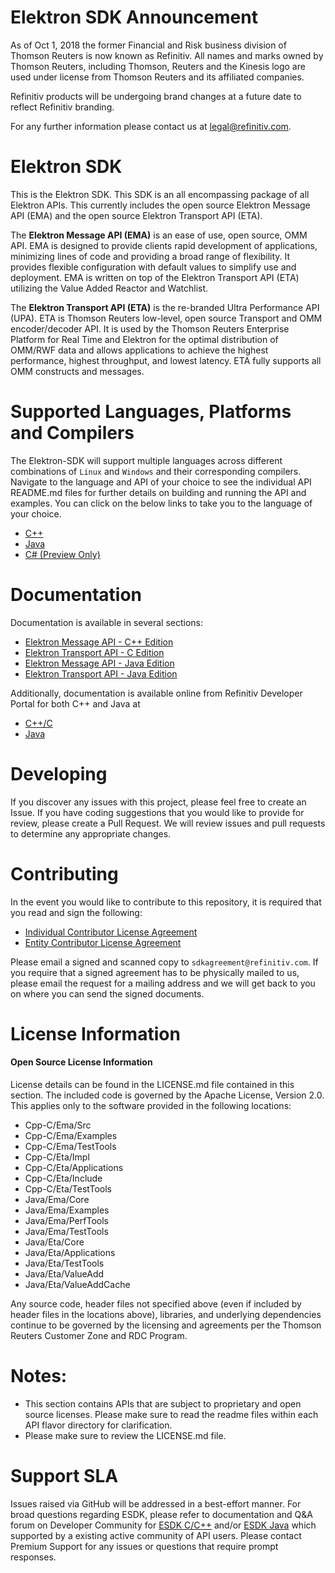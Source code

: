 # Elektron SDK Announcement

As of Oct 1, 2018 the former Financial and Risk business division of Thomson Reuters is now known as Refinitiv. All names and marks owned by Thomson Reuters, including Thomson, Reuters and the Kinesis logo are used under license from Thomson Reuters and its affiliated companies.

Refinitiv products will be undergoing brand changes at a future date to reflect Refinitiv branding.

For any further information please contact us at legal@refinitiv.com.



# Elektron SDK
This is the Elektron SDK. This SDK is an all encompassing package of all Elektron APIs. This currently includes the open source Elektron Message API (EMA) and the open source Elektron Transport API (ETA).

The **Elektron Message API (EMA)** is an ease of use, open source, OMM API. EMA is designed to provide clients rapid development of applications, minimizing lines of code and providing a broad range of flexibility. It provides flexible configuration with default values to simplify use and deployment.  EMA is written on top of the Elektron Transport API (ETA) utilizing the Value Added Reactor and Watchlist. 

The **Elektron Transport API (ETA)** is the re-branded Ultra Performance API (UPA). ETA is Thomson Reuters low-level, open source Transport and OMM encoder/decoder API.  It is used by the Thomson Reuters Enterprise Platform for Real Time and Elektron for the optimal distribution of OMM/RWF data and allows applications to achieve the highest performance, highest throughput, and lowest latency. ETA fully supports all OMM constructs and messages.



# Supported Languages, Platforms and Compilers

The Elektron-SDK will support multiple languages across different combinations of `Linux` and `Windows` and their corresponding compilers. Navigate to the language and API of your choice to see the individual API README.md files for further details on building and running the API and examples. You can click on the below links to take you to the language of your choice.

- [C++](Cpp-C)
- [Java](Java)
- [C# (Preview Only)](https://github.com/Refinitiv/Elektron-SDK/tree/preview/CSharp)


# Documentation
Documentation is available in several sections:

- [Elektron Message API - C++ Edition](Cpp-C/Ema/Docs)
- [Elektron Transport API - C Edition](Cpp-C/Eta/Docs)
- [Elektron Message API - Java Edition](Java/Ema/Docs)
- [Elektron Transport API - Java Edition](Java/Eta/Docs)

Additionally, documentation is available online from Refinitiv Developer Portal for both C++ and Java at 

- [C++/C](https://developers.refinitiv.com/elektron/elektron-sdk-cc/docs)
- [Java](https://developers.refinitiv.com/elektron/elektron-sdk-java/docs)


# Developing 
If you discover any issues with this project, please feel free to create an Issue.
If you have coding suggestions that you would like to provide for review, please create a Pull Request.
We will review issues and pull requests to determine any appropriate changes.

# Contributing
In the event you would like to contribute to this repository, it is required that you read and sign the following:

- [Individual Contributor License Agreement](https://github.com/refinitiv/Elektron-SDK/blob/master/Elektron%20API%20Individual%20Contributor%20License%20Agreement.pdf)
- [Entity Contributor License Agreement](https://github.com/refinitiv/Elektron-SDK/blob/master/Elektron%20API%20Entity%20Contributor%20License%20Agreement.pdf)

Please email a signed and scanned copy to `sdkagreement@refinitiv.com`.  If you require that a signed agreement has to be physically mailed to us, please email the request for a mailing address and we will get back to you on where you can send the signed documents.

# License Information

#### Open Source License Information

License details can be found in the LICENSE.md file contained in this section. The included code is governed by the Apache License, Version 2.0. This applies only to the software provided in the following locations:

- Cpp-C/Ema/Src
- Cpp-C/Ema/Examples
- Cpp-C/Ema/TestTools
- Cpp-C/Eta/Impl
- Cpp-C/Eta/Applications
- Cpp-C/Eta/Include
- Cpp-C/Eta/TestTools
- Java/Ema/Core
- Java/Ema/Examples
- Java/Ema/PerfTools
- Java/Ema/TestTools
- Java/Eta/Core
- Java/Eta/Applications
- Java/Eta/TestTools
- Java/Eta/ValueAdd
- Java/Eta/ValueAddCache

Any source code, header files not specified above (even if included by header files in the locations above), libraries, and underlying dependencies continue to be governed by the licensing and agreements per the Thomson Reuters Customer Zone and RDC Program.



# Notes:
- This section contains APIs that are subject to proprietary and open source licenses.  Please make sure to read the readme files within each API flavor directory for clarification.
- Please make sure to review the LICENSE.md file.

# Support SLA

Issues raised via GitHub will be addressed in a best-effort manner. For broad questions regarding ESDK, please refer to documentation and Q&A forum on Developer Community for [ESDK C/C++](https://developers.refinitiv.com/elektron/elektron-sdk-cc) and/or [ESDK Java](https://developers.refinitiv.com/elektron/elektron-sdk-java) which supported by a existing active community of API users. Please contact Premium Support for any issues or questions that require prompt responses.

